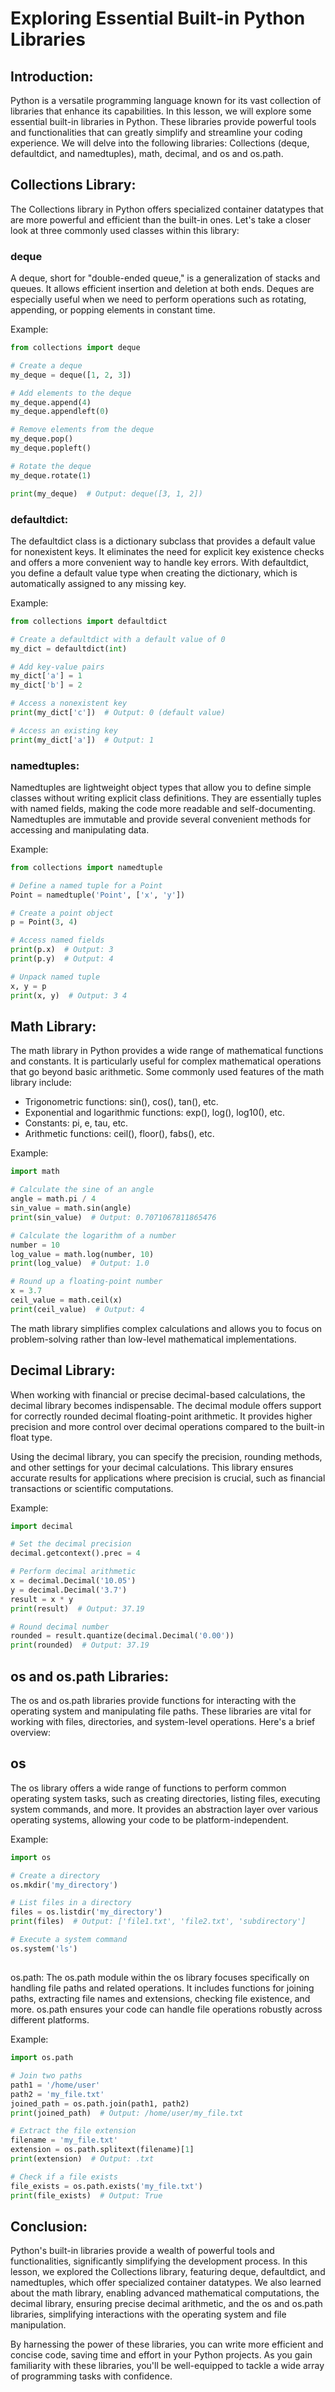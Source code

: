 # Exploring Essential Built-in Python Libraries

## Introduction:
Python is a versatile programming language known for its vast collection of libraries that enhance its capabilities. In this lesson, we will explore some essential built-in libraries in Python. These libraries provide powerful tools and functionalities that can greatly simplify and streamline your coding experience. We will delve into the following libraries: Collections (deque, defaultdict, and namedtuples), math, decimal, and os and os.path.

## Collections Library:
The Collections library in Python offers specialized container datatypes that are more powerful and efficient than the built-in ones. Let's take a closer look at three commonly used classes within this library:

### deque
 A deque, short for "double-ended queue," is a generalization of stacks and queues. It allows efficient insertion and deletion at both ends. Deques are especially useful when we need to perform operations such as rotating, appending, or popping elements in constant time.

Example:
```python
from collections import deque

# Create a deque
my_deque = deque([1, 2, 3])

# Add elements to the deque
my_deque.append(4)
my_deque.appendleft(0)

# Remove elements from the deque
my_deque.pop()
my_deque.popleft()

# Rotate the deque
my_deque.rotate(1)

print(my_deque)  # Output: deque([3, 1, 2])
```

### defaultdict:
 The defaultdict class is a dictionary subclass that provides a default value for nonexistent keys. It eliminates the need for explicit key existence checks and offers a more convenient way to handle key errors. With defaultdict, you define a default value type when creating the dictionary, which is automatically assigned to any missing key.

Example:
```python
from collections import defaultdict

# Create a defaultdict with a default value of 0
my_dict = defaultdict(int)

# Add key-value pairs
my_dict['a'] = 1
my_dict['b'] = 2

# Access a nonexistent key
print(my_dict['c'])  # Output: 0 (default value)

# Access an existing key
print(my_dict['a'])  # Output: 1
```

### namedtuples:
Namedtuples are lightweight object types that allow you to define simple classes without writing explicit class definitions. They are essentially tuples with named fields, making the code more readable and self-documenting. Namedtuples are immutable and provide several convenient methods for accessing and manipulating data.

Example:
```python
from collections import namedtuple

# Define a named tuple for a Point
Point = namedtuple('Point', ['x', 'y'])

# Create a point object
p = Point(3, 4)

# Access named fields
print(p.x)  # Output: 3
print(p.y)  # Output: 4

# Unpack named tuple
x, y = p
print(x, y)  # Output: 3 4
```

## Math Library:
The math library in Python provides a wide range of mathematical functions and constants. It is particularly useful for complex mathematical operations that go beyond basic arithmetic. Some commonly used features of the math library include:

- Trigonometric functions: sin(), cos(), tan(), etc.
- Exponential and logarithmic functions: exp(), log(), log10(), etc.
- Constants: pi, e, tau, etc.
- Arithmetic functions: ceil(), floor(), fabs(), etc.

Example:
```python
import math

# Calculate the sine of an angle
angle = math.pi / 4
sin_value = math.sin(angle)
print(sin_value)  # Output: 0.7071067811865476

# Calculate the logarithm of a number
number = 10
log_value = math.log(number, 10)
print(log_value)  # Output: 1.0

# Round up a floating-point number
x = 3.7
ceil_value = math.ceil(x)
print(ceil_value)  # Output: 4
```

The math library simplifies complex calculations and allows you to focus on problem-solving rather than low-level mathematical implementations.

## Decimal Library:
When working with financial or precise decimal-based calculations, the decimal library becomes indispensable. The decimal module offers support for correctly rounded decimal floating-point arithmetic. It provides higher precision and more control over decimal operations compared to the built-in float type.

Using the decimal library, you can specify the precision, rounding methods, and other settings for your decimal calculations. This library ensures accurate results for applications where precision is crucial, such as financial transactions or scientific computations.

Example:
```python
import decimal

# Set the decimal precision
decimal.getcontext().prec = 4

# Perform decimal arithmetic
x = decimal.Decimal('10.05')
y = decimal.Decimal('3.7')
result = x * y
print(result)  # Output: 37.19

# Round decimal number
rounded = result.quantize(decimal.Decimal('0.00'))
print(rounded)  # Output: 37.19
```

## os and os.path Libraries:
The os and os.path libraries provide functions for interacting with the operating system and manipulating file paths. These libraries are vital for working with files, directories, and system-level operations. Here's a brief overview:

## os
The os library offers a wide range of functions to perform common operating system tasks, such as creating directories, listing files, executing system commands, and more. It provides an abstraction layer over various operating systems, allowing your code to be platform-independent.

Example:
```python
import os

# Create a directory
os.mkdir('my_directory')

# List files in a directory
files = os.listdir('my_directory')
print(files)  # Output: ['file1.txt', 'file2.txt', 'subdirectory']

# Execute a system command
os.system('ls')
```

## 
os.path: The os.path module within the os library focuses specifically on handling file paths and related operations. It includes functions for joining paths, extracting file names and extensions, checking file existence, and more. os.path ensures your code can handle file operations robustly across different platforms.

Example:
```python
import os.path

# Join two paths
path1 = '/home/user'
path2 = 'my_file.txt'
joined_path = os.path.join(path1, path2)
print(joined_path)  # Output: /home/user/my_file.txt

# Extract the file extension
filename = 'my_file.txt'
extension = os.path.splitext(filename)[1]
print(extension)  # Output: .txt

# Check if a file exists
file_exists = os.path.exists('my_file.txt')
print(file_exists)  # Output: True
```

## Conclusion:
Python's built-in libraries provide a wealth of powerful tools and functionalities, significantly simplifying the development process. In this lesson, we explored the Collections library, featuring deque, defaultdict, and namedtuples, which offer specialized container datatypes. We also learned about the math library, enabling advanced mathematical computations, the decimal library, ensuring precise decimal arithmetic, and the os and os.path libraries, simplifying interactions with the operating system and file manipulation.

By harnessing the power of these libraries, you can write more efficient and concise code, saving time and effort in your Python projects. As you gain familiarity with these libraries, you'll be well-equipped to tackle a wide array of programming tasks with confidence.

